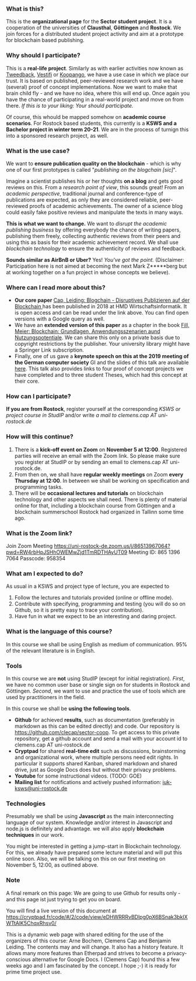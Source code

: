 ### What is this?
This is the **organizational page** for the **Sector student project**. It is a cooperation of the universities of **Clausthal**, **Göttingen** and **Rostock**. We join forces for a distributed student project activity and aim at a prototype for blockchain based publishing. 

### Why should I participate?
This is a **real-life project**. Similarly as with earlier activities now known as [Tweedback](https://twbk.io), [Vestifi](https://vestifi.de) or [Koopango](https://koopango.com), we have a use case in which we place our trust. It is based on published,  peer-reviewed research work and we have (several) proof of concept implementations. Now we want to make that brain child fly - and we have no idea, where this will end up. Once again you have the chance of participating in a real-world project and move on from there. _If this is to your liking: Your should participate._

Of course, this whould be mapped somehow on **academic course scenarios**. For Rostock based students, this currently is a **KSWS and a Bachelor project in winter term 20-21**. We are in the process of turnign this into a sponsored research project, as well.

### What is the use case?
We want to **ensure publication quality on the blockchain** - which is why one of our first prototypes is called "_publishing on the blogchain [sic]_". 

Imagine a scientist publishes his or her thoughts **on a blog** and gets good reviews on this. From a _research point of view_, this sounds great! From an _academic perspective_, traditional journal and conference-type of publications are expected, as only they are considered reliable, peer-reviewed proofs of academic achievements. The owner of a science blog could easily fake positive reviews and manipulate the texts in many ways.

**This is what we want to change.** We want to _disrupt the academic publishing business_ by offering everybody the chance of writing papers, publishing them freely, collecting authentic reviews from their peers and using this as basis for their academic achievement record. We shall use _blockchain technology_ to ensure the authenticity of reviews and feedback. 

**Sounds similar as AirBnB or Uber?** Yes! _You've got the point._ (Disclaimer: Participation here is not aimed at becoming the next Mark Z*****berg but at working together on a fun project in whose concepts we believe).

### Where can I read more about this?

* **Our core paper** [Cap, Leiding: Blogchain - Disruptives Publizieren auf der Blockchain ](https://link.springer.com/article/10.1365/s40702-018-00470-w) has been published in 2018 at HMD Wirtschaftsinformatik. It is open access and can be read under the link above. You can find open versions with a Google query as well. 
* We have an **extended version of this paper** as a chapter in the book [Fill, Meier: Blockchain: Grundlagen, Anwendungsszenarien aund Nutzungspotentiale](https://link.springer.com/book/10.1007/978-3-658-28006-2). We can share this only on a private basis due to copyright restrictions by the publisher. Your university library might have a Springer Link subscription.
* Finally, one of us gave a **keynote speech on this at the 2019 meeting of the German computer society** GI and the slides of this talk are available [here](https://github.com/clecap/blockchain-masterclass/blob/master/vortrag-v03.pdf). This talk also provides links to four proof of concept projects we have completed and to three student Theses, which had this concept at their core.

### How can I participate?
**If you are from Rostock**, register yourself at the corresponding _KSWS or project course in StudIP_ and/or write _a mail to clemens.cap AT uni-rostock.de_

### How will this continue?

1. There is a **kick-off event on Zoom** on **November 5 at 12:00**. Registered parties will receive an email with the Zoom link. So please make sure you register at StudIP or by sending an email to clemens.cap AT uni-rostock.de.
1. From then on, we shall have **regular weekly meetings** on Zoom **every Thursday at 12:00**. In between we shall be working on specification and programming tasks. 
1. There will be **occasional lectures and tutorials** on blockchain technology and other aspects we shall need. There is plenty of material online for that, including a blockchain course from Göttingen and a blockchain summerschool Rostock had organized in Tallinn some time ago. 

### What is the Zoom link?
Join Zoom Meeting https://uni-rostock-de.zoom.us/j/86513967064?pwd=RW4rbHpJSHhOWEMwZjd1TmRDTHAyUT09
Meeting ID: 865 1396 7064 Passcode: 958354


### What am I expected to do?

As usual in a KSWS and project type of lecture, you are expected to

1. Follow the lectures and tutorials provided (online or offline mode).
1. Contribute with specifying, programming and testing (you will do so on Github, so it is pretty easy to trace your contribution).
1. Have fun in what we expect to be an interesting and daring project.


### What is the language of this course?
In this course we shall be using English as medium of communication. 95% of the relevant literature is in English.


### Tools 

In this course we are **not** using StudIP (except for initial registration). _First_, we have no common user base or single sign on for students in Rostock and Göttingen. _Second_, we want to use and practice the use of tools which are used by practitioners in the field.

In this course we shall be **using the following tools**.

* **Github** for achieved **results**, such as documentation (preferably in markdown as this can be edited directly) and code. Our repository is https://github.com/clecap/sector-coop. To get access to this private repository, get a github account and send a mail with your account id to clemens.cap AT uni-rostock.de
* **Cryptpad** for shared **real-time edit** such as discussions, brainstorming and organizational work, where multiple persons need edit rights. In particular it supports shared Kanban, shared markdown and shared drive, just as Google Docs does but without their privacy problems. 
* **Youtube** for some instructional videos. (TODO: GOE)
* **Mailing list** for notifications and actively pushed information: iuk-ksws@uni-rostock.de

### Technologies

Presumably we shall be using **Javascript** as the main interconnecting language of our system. Knowledge and/or interest in Javascript and node.js is definitely and advantage. we will also apply **blockchain techniques** in our work.

You might be interested in getting a jump-start in Blockchain technology. For this, we already have prepared some lecture material and will put this online soon. Also, we will be talking on this on our first meeting on November 5, 12:00, as outlined above.


### Note
A final remark on this page: We are going to use Github for results only - and this page ist just trying to get you on board.

You will find a live version of this document at https://cryptpad.fr/code/#/2/code/view/eDHWRRRvBDlpg0pX6BSnak3bkIXWTtAlK5ChqxRhsv0/

This is a dynamic web page with shared editing for the use of the organizers of this course: Arne Bochem, Clemens Cap and Benjamin Leiding. The contents may and will change. It also has a history feature. It allows many more features than Etherpad and strives to become a privacy-conscious alternative for Google Docs. I (Clemens Cap) found this a few weeks ago and I am fascinated by the concept. I hope ;-) it is ready for prime time project use.

